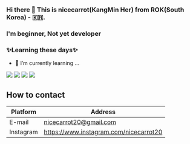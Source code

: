### Hi there 👋  This is nicecarrot(KangMin Her) from ROK(South Korea) - 🇰🇷. 
### I'm beginner, Not yet developer
### ✨Learning these days✨

- 🌱 I’m currently learning ...
 <img src="https://img.shields.io/badge/html-E34F26?style=for-the-badge&logo=html5&logoColor=white">
<img src="https://img.shields.io/badge/css-1572B6?style=for-the-badge&logo=css3&logoColor=white">
  <img src="https://img.shields.io/badge/javascript-F7DF1E?style=for-the-badge&logo=javascript&logoColor=black"> <img src="https://img.shields.io/badge/react-61DAFB?style=for-the-badge&logo=react&logoColor=black"> 


## How to contact
|Platform  | Address |
|----|----------|
|E-mail| nicecarrot20@gmail.com|
|Instagram|https://www.instagram.com/nicecarrot20|
